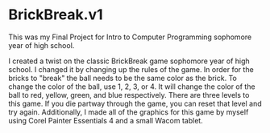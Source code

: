 # BrickBreak.v1
This was my Final Project for Intro to Computer Programming sophomore year of high school.

I created a twist on the classic BrickBreak game sophomore year of high school. I changed it by changing up the rules of the game. In order for the bricks to "break" the ball needs to be the same color as the brick. To change the color of the ball, use 1, 2, 3, or 4. It will change the color of the ball to red, yellow, green, and blue respectively. There are three levels to this game. If you die partway through the game, you can reset that level and try again. Additionally, I made all of the graphics for this game by myself using Corel Painter Essentials 4 and a small Wacom tablet.
